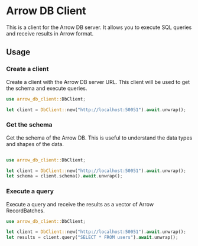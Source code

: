 # Arrow DB Client

This is a client for the Arrow DB server. It allows you to execute SQL queries and receive results in Arrow format.

## Usage

### Create a client

Create a client with the Arrow DB server URL.  This client will be used to get the schema and execute queries.

```rust
use arrow_db_client::DbClient;

let client = DbClient::new("http://localhost:50051").await.unwrap();
```

### Get the schema

Get the schema of the Arrow DB.  This is useful to understand the data types and shapes of the data.

```rust

use arrow_db_client::DbClient;

let client = DbClient::new("http://localhost:50051").await.unwrap();
let schema = client.schema().await.unwrap();
```

### Execute a query

Execute a query and receive the results as a vector of Arrow RecordBatches.
```rust
use arrow_db_client::DbClient;

let client = DbClient::new("http://localhost:50051").await.unwrap();
let results = client.query("SELECT * FROM users").await.unwrap();
```

